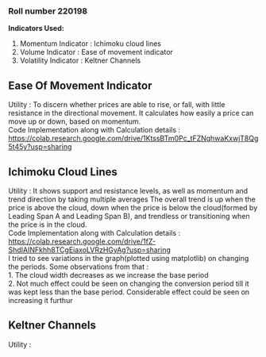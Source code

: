 ### Roll number 220198
**Indicators Used:**
1. Momentum Indicator : Ichimoku cloud lines  
2. Volume Indicator : Ease of movement indicator
3. Volatility Indicator : Keltner Channels
## Ease Of Movement Indicator
Utility : To discern whether prices are able to rise, or fall, with little resistance in the directional movement.
          It calculates how easily a price can move up or down, based on momentum.<br>
          Code Implementation along with Calculation details : https://colab.research.google.com/drive/1KtssBTm0Pc_tFZNqhwaKxwjT8Qg5t45y?usp=sharing
 ## Ichimoku Cloud Lines
 Utility :  It shows support and resistance levels, as well as momentum and trend direction by taking multiple averages
 The overall trend is up when the price is above the cloud, down when the price is below the cloud(formed by Leading Span A and Leading Span B), and trendless or transitioning when the price is in the cloud.<br>
 Code Implementation along with Calculation details : https://colab.research.google.com/drive/1fZ-ShdIAINFkhh8TCgEiaxoLVRzHGyAg?usp=sharing<br>
 I tried to see variations in the graph(plotted using matplotlib) on changing the periods. Some observations from that :<br>
          1. The cloud width decreases as we increase the base period<br>
          2. Not much effect could be seen on changing the conversion period till it was kept less than the base period. Considerable effect could be seen on                      increasing it furthur
## Keltner Channels
Utility : 
